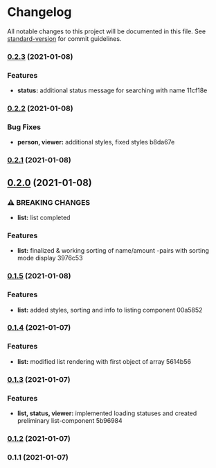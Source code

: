 # Changelog

All notable changes to this project will be documented in this file. See [standard-version](https://github.com/conventional-changelog/standard-version) for commit guidelines.

### [0.2.3](///compare/v0.2.2...v0.2.3) (2021-01-08)


### Features

* **status:** additional status message for searching with name 11cf18e

### [0.2.2](///compare/v0.2.1...v0.2.2) (2021-01-08)


### Bug Fixes

* **person, viewer:** additional styles, fixed styles b8da67e

### [0.2.1](///compare/v0.2.0...v0.2.1) (2021-01-08)

## [0.2.0](///compare/v0.1.5...v0.2.0) (2021-01-08)


### ⚠ BREAKING CHANGES

* **list:** list completed

### Features

* **list:** finalized & working sorting of name/amount -pairs with sorting mode display 3976c53

### [0.1.5](///compare/v0.1.4...v0.1.5) (2021-01-08)


### Features

* **list:** added styles, sorting and info to listing component 00a5852

### [0.1.4](///compare/v0.1.3...v0.1.4) (2021-01-07)


### Features

* **list:** modified list rendering with first object of array 5614b56

### [0.1.3](///compare/v0.1.2...v0.1.3) (2021-01-07)


### Features

* **list, status, viewer:** implemented loading statuses and created preliminary list-component 5b96984

### [0.1.2](///compare/v0.1.1...v0.1.2) (2021-01-07)

### 0.1.1 (2021-01-07)
